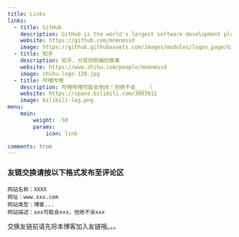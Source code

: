 ```yaml
---
title: Links
links:
  - title: GitHub
    description: GitHub is the world's largest software development platform.
    website: https://github.com/mnmnmssd
    image: https://github.githubassets.com/images/modules/logos_page/GitHub-Mark.png
  - title: 知乎
    description: 知乎，分享你刚编的故事
    website: https://www.zhihu.com/people/mnmnmssd
    image: zhihu-logo-128.jpg
  - title: 哔哩哔哩
    description: 哔哩哔哩可能会倒闭！但绝不会____！
    website: https://space.bilibili.com/3803911
    image: bilibili-log.png
menu:
    main: 
        weight: -50
        params:
            icon: link

comments: true
---
```


### 友链交换请按以下格式发布至评论区

```
网站名称：XXXX
网址：www.xxx.com
网站类型：博客...
网站描述：xxx可能会xxx，但绝不会xxx
```

交换友链前请先将本博客加入友链哦。。。